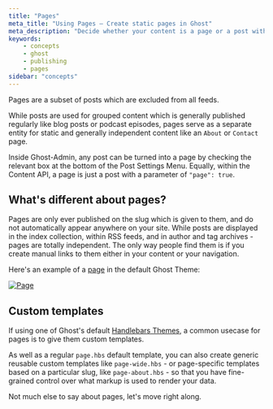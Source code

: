 ```yaml
---
title: "Pages"
meta_title: "Using Pages – Create static pages in Ghost"
meta_description: "Decide whether your content is a page or a post with one click and build static independent content like an "About" or a "Contact" page with ease."
keywords:
    - concepts
    - ghost
    - publishing
    - pages
sidebar: "concepts"
---
```


Pages are a subset of posts which are excluded from all feeds.

While posts are used for grouped content which is generally published regularly like blog posts or podcast episodes, pages serve as a separate entity for static and generally independent content like an `About` or `Contact` page.

Inside Ghost-Admin, any post can be turned into a page by checking the relevant box at the bottom of the Post Settings Menu. Equally, within the Content API, a page is just a post with a parameter of `"page": true`.


## What's different about pages?

Pages are only ever published on the slug which is given to them, and do not automatically appear anywhere on your site. While posts are displayed in the index collection, within RSS feeds, and in author and tag archives - pages are totally independent. The only way people find them is if you create manual links to them either in your content or your navigation.

Here's an example of a [page](https://demo.ghost.io/about/) in the default Ghost Theme:

[![Page](../images/concepts/page.jpg)](https://demo.ghost.io/about/)


## Custom templates

If using one of Ghost's default [Handlebars Themes](/api/handlebars-themes/), a common usecase for pages is to give them custom templates.

As well as a regular `page.hbs` default template, you can also create generic reusable custom templates like `page-wide.hbs` - or page-specific templates based on a particular slug, like `page-about.hbs` - so that you have fine-grained control over what markup is used to render your data.

Not much else to say about pages, let's move right along.
